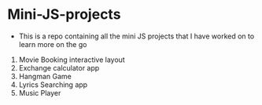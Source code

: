 # Mini-JS-projects
- This is a repo containing all the mini JS projects that I have worked on to learn more on the go
1) Movie Booking interactive layout
2) Exchange calculator app
3) Hangman Game
4) Lyrics Searching app
5) Music Player
